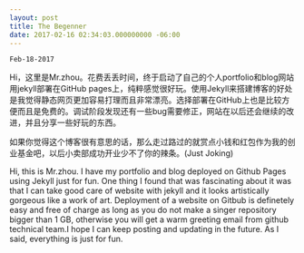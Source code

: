 ```yaml
---
layout: post
title: The Begenner
date: 2017-02-16 02:34:03.000000000 -06:00
---
```

`Feb-18-2017`

Hi，这里是Mr.zhou。花费丢丢时间，终于启动了自己的个人portfolio和blog网站用jekyll部署在GitHub pages上，纯粹感觉很好玩。使用Jekyll来搭建博客的好处是我觉得静态网页更加容易打理而且非常漂亮。选择部署在GitHub上也是比较方便而且是免费的。调试阶段发现还有一些bug需要修正，网站在以后还会继续的改进，并且分享一些好玩的东西。

如果你觉得这个博客很有意思的话，那么走过路过的就赏点小钱和红包作为我的创业基金吧，以后小卖部成功开业少不了你的辣条。(Just Joking)

Hi, this is Mr.zhou. I have my portfolio and blog deployed on Github Pages using Jekyll just for fun. One thing I found that was fascinating about it was that I can take good care of website with jekyll and it looks artistically gorgeous like a work of art. Deployment of a website on Gitbub is definetely easy and free of charge as long as you do not make a singer repository bigger than 1 GB, otherwise you will get a warm greeting email from github technical team.I hope I can keep posting and updating in the future. As I said, everything is just for fun.






